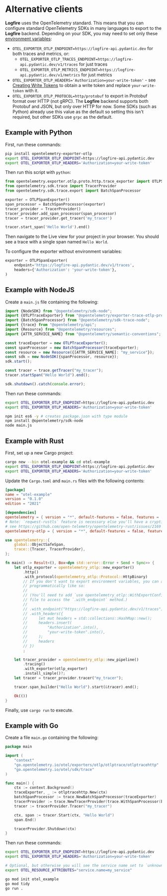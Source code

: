 # Alternative clients

**Logfire** uses the OpenTelemetry standard. This means that you can configure standard OpenTelemetry SDKs
in many languages to export to the **Logfire** backend. Depending on your SDK, you may need to set only
these [environment variables](https://opentelemetry.io/docs/languages/sdk-configuration/otlp-exporter/):

- `OTEL_EXPORTER_OTLP_ENDPOINT=https://logfire-api.pydantic.dev` for both traces and metrics, or:
    - `OTEL_EXPORTER_OTLP_TRACES_ENDPOINT=https://logfire-api.pydantic.dev/v1/traces` for just traces
    - `OTEL_EXPORTER_OTLP_METRICS_ENDPOINT=https://logfire-api.pydantic.dev/v1/metrics` for just metrics
- `OTEL_EXPORTER_OTLP_HEADERS='Authorization=your-write-token'` - see [Creating Write Tokens](./creating-write-tokens.md)
  to obtain a write token and replace `your-write-token` with it.
- `OTEL_EXPORTER_OTLP_PROTOCOL=http/protobuf` to export in Protobuf format over HTTP (not gRPC).
  The **Logfire** backend supports both Protobuf and JSON, but only over HTTP for now. Some SDKs (such as Python) already use this value as the default so setting this isn't required, but other SDKs use `grpc` as the default.

## Example with Python

First, run these commands:

```sh
pip install opentelemetry-exporter-otlp
export OTEL_EXPORTER_OTLP_ENDPOINT=https://logfire-api.pydantic.dev
export OTEL_EXPORTER_OTLP_HEADERS='Authorization=your-write-token'
```

Then run this script with `python`:

```python
from opentelemetry.exporter.otlp.proto.http.trace_exporter import OTLPSpanExporter
from opentelemetry.sdk.trace import TracerProvider
from opentelemetry.sdk.trace.export import BatchSpanProcessor

exporter = OTLPSpanExporter()
span_processor = BatchSpanProcessor(exporter)
tracer_provider = TracerProvider()
tracer_provider.add_span_processor(span_processor)
tracer = tracer_provider.get_tracer('my_tracer')

tracer.start_span('Hello World').end()
```

Then navigate to the Live view for your project in your browser. You should see a trace with a single span named `Hello World`.

To configure the exporter without environment variables:

```python
exporter = OTLPSpanExporter(
    endpoint='https://logfire-api.pydantic.dev/v1/traces',
    headers={'Authorization': 'your-write-token'},
)
```

## Example with NodeJS

Create a `main.js` file containing the following:

```js title="main.js"
import {NodeSDK} from "@opentelemetry/sdk-node";
import {OTLPTraceExporter} from "@opentelemetry/exporter-trace-otlp-proto";
import {BatchSpanProcessor} from "@opentelemetry/sdk-trace-node";
import {trace} from "@opentelemetry/api";
import {Resource} from "@opentelemetry/resources";
import {ATTR_SERVICE_NAME} from "@opentelemetry/semantic-conventions";

const traceExporter = new OTLPTraceExporter();
const spanProcessor = new BatchSpanProcessor(traceExporter);
const resource = new Resource({[ATTR_SERVICE_NAME]: "my_service"});
const sdk = new NodeSDK({spanProcessor, resource});
sdk.start();

const tracer = trace.getTracer("my_tracer");
tracer.startSpan("Hello World").end();

sdk.shutdown().catch(console.error);
```

Then run these commands:

```sh
export OTEL_EXPORTER_OTLP_ENDPOINT=https://logfire-api.pydantic.dev
export OTEL_EXPORTER_OTLP_HEADERS='Authorization=your-write-token'

npm init es6 -y # creates package.json with type module
npm install @opentelemetry/sdk-node
node main.js
```

## Example with Rust

First, set up a new Cargo project:

```sh
cargo new --bin otel-example && cd otel-example
export OTEL_EXPORTER_OTLP_ENDPOINT=https://logfire-api.pydantic.dev
export OTEL_EXPORTER_OTLP_HEADERS='Authorization=your-write-token'
```

Update the `Cargo.toml` and `main.rs` files with the following contents:

```toml title="Cargo.toml"
[package]
name = "otel-example"
version = "0.1.0"
edition = "2021"

[dependencies]
opentelemetry = { version = "*", default-features = false, features = ["trace"] }
# Note: `reqwest-rustls` feature is necessary else you'll have a cryptic failure to export;
# see https://github.com/open-telemetry/opentelemetry-rust/issues/2169
opentelemetry-otlp = { version = "*", default-features = false, features = ["trace", "http-proto", "reqwest-blocking-client", "reqwest-rustls"] }
```

```rust title="src/main.rs"
use opentelemetry::{
    global::ObjectSafeSpan,
    trace::{Tracer, TracerProvider},
};

fn main() -> Result<(), Box<dyn std::error::Error + Send + Sync>> {
    let otlp_exporter = opentelemetry_otlp::new_exporter()
        .http()
        .with_protocol(opentelemetry_otlp::Protocol::HttpBinary)
        // If you don't want to export environment variables, you can also configure
        // programmatically like so:
        //
        // (You'll need to add `use opentelemetry_otlp::WithExportConfig;` to the top of the
        // file to access the `.with_endpoint` method.)
        //
        // .with_endpoint("https://logfire-api.pydantic.dev/v1/traces")
        // .with_headers({
        //     let mut headers = std::collections::HashMap::new();
        //     headers.insert(
        //         "Authorization".into(),
        //         "your-write-token".into(),
        //     );
        //     headers
        // })
        ;

    let tracer_provider = opentelemetry_otlp::new_pipeline()
        .tracing()
        .with_exporter(otlp_exporter)
        .install_simple()?;
    let tracer = tracer_provider.tracer("my_tracer");

    tracer.span_builder("Hello World").start(&tracer).end();

    Ok(())
}

```

Finally, use `cargo run` to execute.

## Example with Go

Create a file `main.go` containing the following:

```go
package main

import (
    "context"
    "go.opentelemetry.io/otel/exporters/otlp/otlptrace/otlptracehttp"
    "go.opentelemetry.io/otel/sdk/trace"
)

func main() {
    ctx := context.Background()
    traceExporter, _ := otlptracehttp.New(ctx)
    batchSpanProcessor := trace.NewBatchSpanProcessor(traceExporter)
    tracerProvider := trace.NewTracerProvider(trace.WithSpanProcessor(batchSpanProcessor))
    tracer := tracerProvider.Tracer("my_tracer")

    ctx, span := tracer.Start(ctx, "Hello World")
    span.End()

    tracerProvider.Shutdown(ctx)
}
```

Then run these commands:

```sh
export OTEL_EXPORTER_OTLP_ENDPOINT=https://logfire-api.pydantic.dev
export OTEL_EXPORTER_OTLP_HEADERS='Authorization=your-write-token'

# Optional, but otherwise you will see the service name set to `unknown_service:otel_example`
export OTEL_RESOURCE_ATTRIBUTES="service.name=my_service"

go mod init otel_example
go mod tidy
go run .
```
